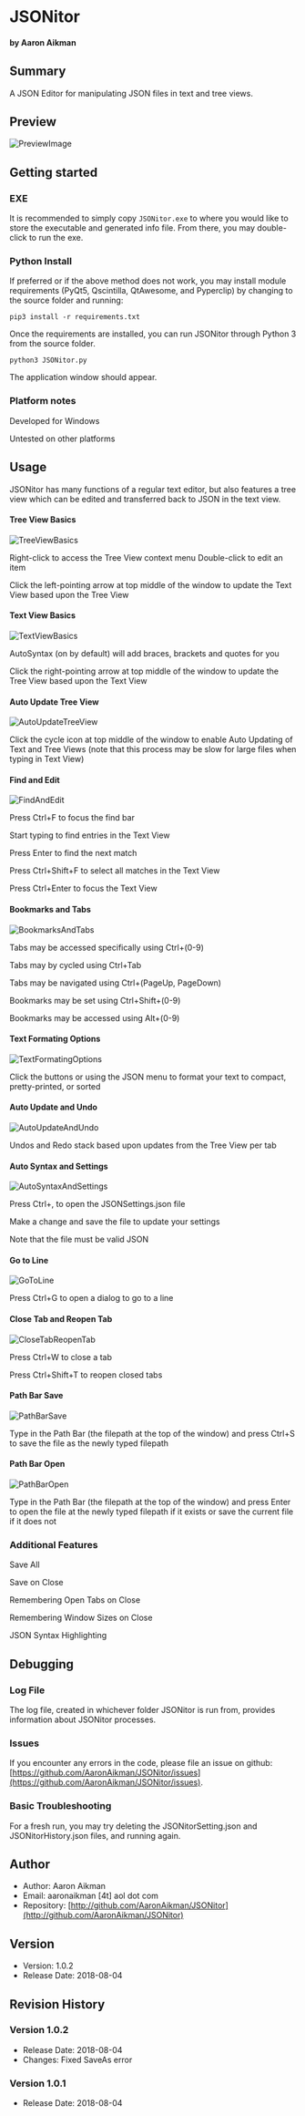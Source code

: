 # JSONitor
#### by Aaron Aikman

## Summary


A JSON Editor for manipulating JSON files in text and tree views.

## Preview
![PreviewImage](https://imgur.com/00NUuRO.jpg)

## Getting started

### EXE

It is recommended to simply copy `JSONitor.exe` to where you would like to store the executable and generated info file.  From there, you may double-click to run the exe.

### Python Install

If preferred or if the above method does not work, you may install
module requirements (PyQt5, Qscintilla, QtAwesome, and Pyperclip) by changing to the source folder and running:

    pip3 install -r requirements.txt

Once the requirements are installed, you can run JSONitor through Python 3 from the source folder.

    python3 JSONitor.py

The application window should appear.

### Platform notes
Developed for Windows

Untested on other platforms

## Usage

JSONitor has many functions of a regular text editor, but also features a tree view which can be edited and transferred back to JSON in the text view.

#### Tree View Basics
![TreeViewBasics](https://imgur.com/Lxs1yfD.gif)

Right-click to access the Tree View context menu
Double-click to edit an item

Click the left-pointing arrow at top middle of the window to update the Text View based upon the Tree View

#### Text View Basics
![TextViewBasics](https://imgur.com/GGml7zf.gif)

AutoSyntax (on by default) will add braces, brackets and quotes for you

Click the right-pointing arrow at top middle of the window to update the Tree View based upon the Text View

#### Auto Update Tree View
![AutoUpdateTreeView](https://imgur.com/FMQf8DR.gif)

Click the cycle icon at top middle of the window to enable Auto Updating of Text and Tree Views (note that this process may be slow for large files when typing in Text View)

#### Find and Edit
![FindAndEdit](https://imgur.com/Gl88wy0.gif)

Press Ctrl+F to focus the find bar

Start typing to find entries in the Text View

Press Enter to find the next match

Press Ctrl+Shift+F to select all matches in the Text View

Press Ctrl+Enter to focus the Text View

#### Bookmarks and Tabs
![BookmarksAndTabs](https://imgur.com/V1zHp8w.gif)

Tabs may be accessed specifically using Ctrl+(0-9)

Tabs may by cycled using Ctrl+Tab

Tabs may be navigated using Ctrl+(PageUp, PageDown)

Bookmarks may be set using Ctrl+Shift+(0-9)

Bookmarks may be accessed using Alt+(0-9)

#### Text Formating Options
![TextFormatingOptions](https://imgur.com/qh5JvG2.gif)

Click the buttons or using the JSON menu to format your text to compact, pretty-printed, or sorted

#### Auto Update and Undo
![AutoUpdateAndUndo](https://imgur.com/jq4QdS6.gif)

Undos and Redo stack based upon updates from the Tree View per tab

#### Auto Syntax and Settings
![AutoSyntaxAndSettings](https://imgur.com/32COdrn.gif)

Press Ctrl+, to open the JSONSettings.json file

Make a change and save the file to update your settings

Note that the file must be valid JSON

#### Go to Line
![GoToLine](https://imgur.com/3SQ6It8.gif)

Press Ctrl+G to open a dialog to go to a line

#### Close Tab and Reopen Tab
![CloseTabReopenTab](https://imgur.com/pss4Gcv.gif)

Press Ctrl+W to close a tab

Press Ctrl+Shift+T to reopen closed tabs

#### Path Bar Save
![PathBarSave](https://imgur.com/Xr9ken3.gif)

Type in the Path Bar (the filepath at the top of the window) and press Ctrl+S to save the file as the newly typed filepath

#### Path Bar Open
![PathBarOpen](https://imgur.com/Gqd6gDD.gif)

Type in the Path Bar (the filepath at the top of the window) and press Enter to open the file at the newly typed filepath if it exists or save the current file if it does not

### Additional Features
Save All

Save on Close

Remembering Open Tabs on Close

Remembering Window Sizes on Close

JSON Syntax Highlighting



## Debugging

### Log File
The log file, created in whichever folder JSONitor is run from, provides information about JSONitor processes.

### Issues
If you encounter any errors in the code, please file an issue on github: [https://github.com/AaronAikman/JSONitor/issues](https://github.com/AaronAikman/JSONitor/issues).

### Basic Troubleshooting
For a fresh run, you may try deleting the JSONitorSetting.json and JSONitorHistory.json files, and running again.

## Author

* Author: Aaron Aikman
* Email: aaronaikman [4t] aol dot com
* Repository: [http://github.com/AaronAikman/JSONitor](http://github.com/AaronAikman/JSONitor)

## Version

* Version: 1.0.2
* Release Date: 2018-08-04

## Revision History

### Version 1.0.2

* Release Date: 2018-08-04
* Changes: Fixed SaveAs error

### Version 1.0.1

* Release Date: 2018-08-04